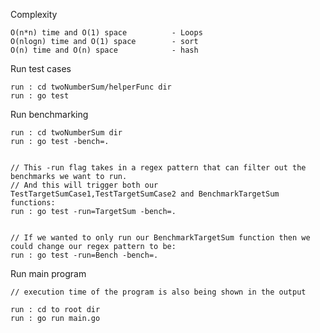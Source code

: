 Complexity

    O(n*n) time and O(1) space          - Loops
    O(nlogn) time and O(1) space        - sort
    O(n) time and O(n) space            - hash


Run test cases

    run : cd twoNumberSum/helperFunc dir
    run : go test


Run benchmarking

    run : cd twoNumberSum dir
    run : go test -bench=.
    
    
    // This -run flag takes in a regex pattern that can filter out the benchmarks we want to run.
    // And this will trigger both our TestTargetSumCase1,TestTargetSumCase2 and BenchmarkTargetSum functions:
    run : go test -run=TargetSum -bench=.
    
    
    // If we wanted to only run our BenchmarkTargetSum function then we could change our regex pattern to be:
    run : go test -run=Bench -bench=.


Run main program

    // execution time of the program is also being shown in the output
    
    run : cd to root dir
    run : go run main.go

    
    
    